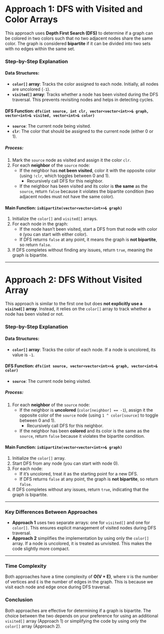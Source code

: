 # Approach 1: DFS with Visited and Color Arrays

This approach uses **Depth First Search (DFS)** to determine if a graph can be colored in two colors such that no two adjacent nodes share the same color. The graph is considered **bipartite** if it can be divided into two sets with no edges within the same set.

### Step-by-Step Explanation

#### Data Structures:
- **`color[]` array**: Tracks the color assigned to each node. Initially, all nodes are uncolored (`-1`).
- **`visited[]` array**: Tracks whether a node has been visited during the DFS traversal. This prevents revisiting nodes and helps in detecting cycles.

#### DFS Function: `dfs(int source, int clr, vector<vector<int>>& graph, vector<int>& visited, vector<int>& color)`
- **`source`**: The current node being visited.
- **`clr`**: The color that should be assigned to the current node (either 0 or 1).

##### Process:
1. Mark the `source` node as visited and assign it the color `clr`.
2. For each **neighbor** of the `source` node:
   - If the neighbor has **not been visited**, color it with the opposite color (using `!clr`, which toggles between 0 and 1).
     - Recursively call DFS for this neighbor.
   - If the neighbor has been visited and its color is **the same** as the `source`, return `false` because it violates the bipartite condition (two adjacent nodes must not have the same color).

#### Main Function: `isBipartite(vector<vector<int>>& graph)`
1. Initialize the `color[]` and `visited[]` arrays.
2. For each node in the graph:
   - If the node hasn’t been visited, start a DFS from that node with color `0` (you can start with either color).
   - If DFS returns `false` at any point, it means the graph is **not bipartite**, so return `false`.
3. If DFS completes without finding any issues, return `true`, meaning the graph is bipartite.

---

# Approach 2: DFS Without Visited Array

This approach is similar to the first one but does **not explicitly use a `visited[]` array**. Instead, it relies on the `color[]` array to track whether a node has been visited or not.

### Step-by-Step Explanation

#### Data Structures:
- **`color[]` array**: Tracks the color of each node. If a node is uncolored, its value is `-1`.

#### DFS Function: `dfs(int source, vector<vector<int>>& graph, vector<int>& color)`
- **`source`**: The current node being visited.

##### Process:
1. For each **neighbor** of the `source` node:
   - If the neighbor is **uncolored** (`color[neighbor] == -1`), assign it the opposite color of the `source` node (using `1 ^ color[source]` to toggle between 0 and 1).
     - Recursively call DFS for this neighbor.
   - If the neighbor has been **colored** and its color is the same as the `source`, return `false` because it violates the bipartite condition.

#### Main Function: `isBipartite(vector<vector<int>>& graph)`
1. Initialize the `color[]` array.
2. Start DFS from any node (you can start with node 0).
3. For each node:
   - If it’s uncolored, treat it as the starting point for a new DFS.
   - If DFS returns `false` at any point, the graph is **not bipartite**, so return `false`.
4. If DFS completes without any issues, return `true`, indicating that the graph is bipartite.

---

### Key Differences Between Approaches

- **Approach 1** uses two separate arrays: one for `visited[]` and one for `color[]`. This ensures explicit management of visited nodes during DFS traversal.
- **Approach 2** simplifies the implementation by using only the `color[]` array. If a node is uncolored, it is treated as unvisited. This makes the code slightly more compact.

---

### Time Complexity

Both approaches have a time complexity of **O(V + E)**, where `V` is the number of vertices and `E` is the number of edges in the graph. This is because we visit each node and edge once during DFS traversal.

### Conclusion

Both approaches are effective for determining if a graph is bipartite. The choice between the two depends on your preference for using an additional `visited[]` array (Approach 1) or simplifying the code by using only the `color[]` array (Approach 2).
